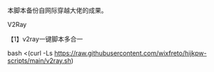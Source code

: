 本脚本备份自网际穿越大佬的成果。


V2Ray

【1】v2ray一键脚本多合一

bash <(curl -Ls https://raw.githubusercontent.com/wixfreto/hijkpw-scripts/main/v2ray.sh)


